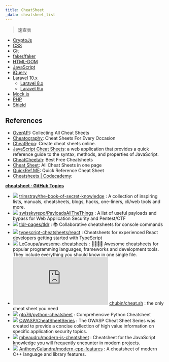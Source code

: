 ```yaml
---
title: CheatSheet
_data: cheatsheet_list
---
```


> 速查表

- [CryptoJs](./crypto-js.md)
- [CSS](./CSS.md)
- [Git](./Git.md)
- [faker/faker](./fakerphp.md)
- [HTML-DOM](./HTML-DOM.md)
- [JavaScript](./JavaScript.md)
- [jQuery](./jQuery.md)
- [Laravel 10.x](./Laravel-10.md)
  - [Laravel 8.x](./Laravel-08.md)
  - [Laravel 9.x](./Laravel-09.md)
- [Mock.js](./Mock.md)
- [PHP](./PHP.md)
- [Shield](./Shield.md)

## References

<!-- 
- []()
    : 

 -->

- [OverAPI](https://overapi.com/): Collecting All Cheat Sheets
- [Cheatography](https://cheatography.com/): Cheat Sheets For Every Occasion
- [CheatRepo](https://cheatrepo.com/): Create cheat sheets online.
- [JavaScript Cheat Sheets](https://cheatsheets-js.com/): a web application that provides a quick reference guide to the syntax, methods, and properties of JavaScript.
- [CheatCheetah](https://www.cheatcheetah.com/): Best Free Cheatsheets
- [Cheat Sheet](https://cheat-sheets.org/): All Cheat Sheets in one page
- [QuickRef.ME](https://quickref.me/): Quick Reference Cheat Sheet
- [Cheatsheets \| Codecademy](https://www.codecademy.com/resources/cheatsheets/all):

[**cheatsheet · GitHub Topics**](https://github.com/topics/cheatsheet)

<!-- 
- ![](https://img.shields.io/github/stars/?style=flat)
    [](https://github.com/)
      : 

 -->

- ![](https://img.shields.io/github/stars/trimstray/the-book-of-secret-knowledge?style=flat)
    [trimstray/the-book-of-secret-knowledge](https://github.com/trimstray/the-book-of-secret-knowledge)
      : A collection of inspiring lists, manuals, cheatsheets, blogs, hacks, one-liners, cli/web tools and more.
- ![](https://img.shields.io/github/stars/swisskyrepo/PayloadsAllTheThings?style=flat)
    [swisskyrepo/PayloadsAllTheThings](https://github.com/swisskyrepo/PayloadsAllTheThings)
      : A list of useful payloads and bypass for Web Application Security and Pentest/CTF
- ![](https://img.shields.io/github/stars/tldr-pages/tldr?style=flat)
    [tldr-pages/tldr](https://github.com/tldr-pages/tldr)
      : 📚 Collaborative cheatsheets for console commands
- ![](https://img.shields.io/github/stars/typescript-cheatsheets/react?style=flat)
    [typescript-cheatsheets/react](https://github.com/typescript-cheatsheets/react)
      : Cheatsheets for experienced React developers getting started with TypeScript
- ![](https://img.shields.io/github/stars/LeCoupa/awesome-cheatsheets?style=flat)
    [LeCoupa/awesome-cheatsheets](https://github.com/LeCoupa/awesome-cheatsheets)
      : 👩‍💻👨‍💻 Awesome cheatsheets for popular programming languages, frameworks and development tools. They include everything you should know in one single file.
- ![](https://img.shields.io/github/stars/chubin/cheat.sh?style=flat)
    [chubin/cheat.sh](https://github.com/chubin/cheat.sh)
      : the only cheat sheet you need
- ![](https://img.shields.io/github/stars/gto76/python-cheatsheet?style=flat)
    [gto76/python-cheatsheet](https://github.com/gto76/python-cheatsheet)
      : Comprehensive Python Cheatsheet
- ![](https://img.shields.io/github/stars/OWASP/CheatSheetSeries?style=flat)
    [OWASP/CheatSheetSeries](https://github.com/OWASP/CheatSheetSeries)
      : The OWASP Cheat Sheet Series was created to provide a concise collection of high value information on specific application security topics.
- ![](https://img.shields.io/github/stars/mbeaudru/modern-js-cheatsheet?style=flat)
    [mbeaudru/modern-js-cheatsheet](https://github.com/mbeaudru/modern-js-cheatsheet)
      : Cheatsheet for the JavaScript knowledge you will frequently encounter in modern projects.
- ![](https://img.shields.io/github/stars/AnthonyCalandra/modern-cpp-features?style=flat)
    [AnthonyCalandra/modern-cpp-features](https://github.com/AnthonyCalandra/modern-cpp-features)
      : A cheatsheet of modern C++ language and library features.
